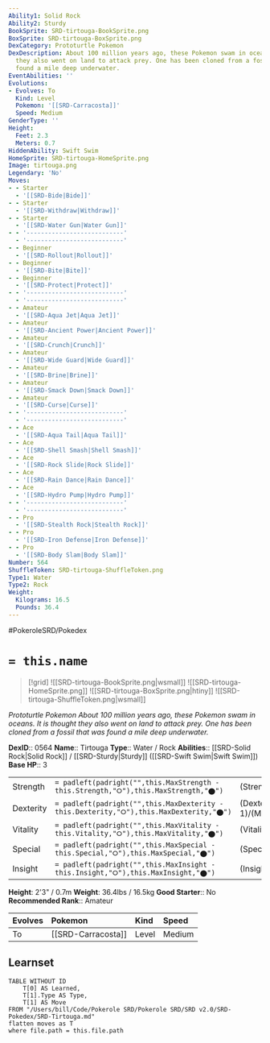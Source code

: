 ```yaml
---
Ability1: Solid Rock
Ability2: Sturdy
BookSprite: SRD-tirtouga-BookSprite.png
BoxSprite: SRD-tirtouga-BoxSprite.png
DexCategory: Prototurtle Pokemon
DexDescription: About 100 million years ago, these Pokemon swam in oceans. It is thought
  they also went on land to attack prey. One has been cloned from a fossil that was
  found a mile deep underwater.
EventAbilities: ''
Evolutions:
- Evolves: To
  Kind: Level
  Pokemon: '[[SRD-Carracosta]]'
  Speed: Medium
GenderType: ''
Height:
  Feet: 2.3
  Meters: 0.7
HiddenAbility: Swift Swim
HomeSprite: SRD-tirtouga-HomeSprite.png
Image: tirtouga.png
Legendary: 'No'
Moves:
- - Starter
  - '[[SRD-Bide|Bide]]'
- - Starter
  - '[[SRD-Withdraw|Withdraw]]'
- - Starter
  - '[[SRD-Water Gun|Water Gun]]'
- - '---------------------------'
  - '---------------------------'
- - Beginner
  - '[[SRD-Rollout|Rollout]]'
- - Beginner
  - '[[SRD-Bite|Bite]]'
- - Beginner
  - '[[SRD-Protect|Protect]]'
- - '---------------------------'
  - '---------------------------'
- - Amateur
  - '[[SRD-Aqua Jet|Aqua Jet]]'
- - Amateur
  - '[[SRD-Ancient Power|Ancient Power]]'
- - Amateur
  - '[[SRD-Crunch|Crunch]]'
- - Amateur
  - '[[SRD-Wide Guard|Wide Guard]]'
- - Amateur
  - '[[SRD-Brine|Brine]]'
- - Amateur
  - '[[SRD-Smack Down|Smack Down]]'
- - Amateur
  - '[[SRD-Curse|Curse]]'
- - '---------------------------'
  - '---------------------------'
- - Ace
  - '[[SRD-Aqua Tail|Aqua Tail]]'
- - Ace
  - '[[SRD-Shell Smash|Shell Smash]]'
- - Ace
  - '[[SRD-Rock Slide|Rock Slide]]'
- - Ace
  - '[[SRD-Rain Dance|Rain Dance]]'
- - Ace
  - '[[SRD-Hydro Pump|Hydro Pump]]'
- - '---------------------------'
  - '---------------------------'
- - Pro
  - '[[SRD-Stealth Rock|Stealth Rock]]'
- - Pro
  - '[[SRD-Iron Defense|Iron Defense]]'
- - Pro
  - '[[SRD-Body Slam|Body Slam]]'
Number: 564
ShuffleToken: SRD-tirtouga-ShuffleToken.png
Type1: Water
Type2: Rock
Weight:
  Kilograms: 16.5
  Pounds: 36.4
---
```


#PokeroleSRD/Pokedex

# `= this.name`

> [!grid]
> ![[SRD-tirtouga-BookSprite.png|wsmall]]
> ![[SRD-tirtouga-HomeSprite.png]]
> ![[SRD-tirtouga-BoxSprite.png|htiny]]
> ![[SRD-tirtouga-ShuffleToken.png|wsmall]]


*Prototurtle Pokemon*
*About 100 million years ago, these Pokemon swam in oceans. It is thought they also went on land to attack prey. One has been cloned from a fossil that was found a mile deep underwater.*

**DexID**:: 0564
**Name**:: Tirtouga
**Type**:: Water / Rock
**Abilities**:: [[SRD-Solid Rock|Solid Rock]] / [[SRD-Sturdy|Sturdy]] ([[SRD-Swift Swim|Swift Swim]])
**Base HP**:: 3

|           |                                                                                        |                                          |
| --------- | -------------------------------------------------------------------------------------- | ---------------------------------------- |
| Strength  | `= padleft(padright("",this.MaxStrength - this.Strength,"⭘"),this.MaxStrength,"⬤")`    | (Strength::2)/(MaxStrength::5)   |
| Dexterity | `= padleft(padright("",this.MaxDexterity - this.Dexterity,"⭘"),this.MaxDexterity,"⬤")` | (Dexterity:: 1)/(MaxDexterity::3) |
| Vitality  | `= padleft(padright("",this.MaxVitality - this.Vitality,"⭘"),this.MaxVitality,"⬤")`    | (Vitality::3)/(MaxVitality::6)   |
| Special   | `= padleft(padright("",this.MaxSpecial - this.Special,"⭘"),this.MaxSpecial,"⬤")`       | (Special::2)/(MaxSpecial::4)     |
| Insight   | `= padleft(padright("",this.MaxInsight - this.Insight,"⭘"),this.MaxInsight,"⬤")`       | (Insight::2)/(MaxInsight::4)     |

**Height**: 2'3" / 0.7m
**Weight**: 36.4lbs / 16.5kg
**Good Starter**:: No
**Recommended Rank**:: Amateur

| Evolves   | Pokemon            | Kind   | Speed   |
|:----------|:-------------------|:-------|:--------|
| To        | [[SRD-Carracosta]] | Level  | Medium  |

## Learnset

```dataview
TABLE WITHOUT ID
    T[0] AS Learned,
    T[1].Type AS Type,
    T[1] AS Move
FROM "/Users/bill/Code/Pokerole SRD/Pokerole SRD/SRD v2.0/SRD-Pokedex/SRD-Tirtouga.md"
flatten moves as T
where file.path = this.file.path
```
